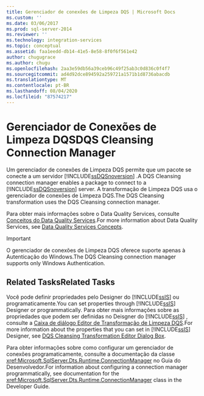 ```yaml
---
title: Gerenciador de conexões de Limpeza DQS | Microsoft Docs
ms.custom: ''
ms.date: 03/06/2017
ms.prod: sql-server-2014
ms.reviewer: ''
ms.technology: integration-services
ms.topic: conceptual
ms.assetid: faa1eedd-db14-41e5-8e58-8f0f6f561e42
author: chugugrace
ms.author: chugu
ms.openlocfilehash: 2aa3e59db56a39ceb96c49f25ab3c0d836c0f4f7
ms.sourcegitcommit: ad4d92dce894592a259721a1571b1d8736abacdb
ms.translationtype: MT
ms.contentlocale: pt-BR
ms.lasthandoff: 08/04/2020
ms.locfileid: "87574217"
---
```

# <a name="dqs-cleansing-connection-manager"></a><span data-ttu-id="c11cc-102">Gerenciador de Conexões de Limpeza DQS</span><span class="sxs-lookup"><span data-stu-id="c11cc-102">DQS Cleansing Connection Manager</span></span>
  <span data-ttu-id="c11cc-103">Um gerenciador de conexões de Limpeza DQS permite que um pacote se conecte a um servidor [!INCLUDE[ssDQSnoversion](../../includes/ssdqsnoversion-md.md)] .</span><span class="sxs-lookup"><span data-stu-id="c11cc-103">A DQS Cleansing connection manager enables a package to connect to a [!INCLUDE[ssDQSnoversion](../../includes/ssdqsnoversion-md.md)] server.</span></span> <span data-ttu-id="c11cc-104">A transformação de Limpeza DQS usa o gerenciador de conexões de Limpeza DQS.</span><span class="sxs-lookup"><span data-stu-id="c11cc-104">The DQS Cleansing transformation uses the DQS Cleansing connection manager.</span></span>  
  
 <span data-ttu-id="c11cc-105">Para obter mais informações sobre o Data Quality Services, consulte [Conceitos do Data Quality Services](../../data-quality-services/data-quality-services-concepts.md).</span><span class="sxs-lookup"><span data-stu-id="c11cc-105">For more information about Data Quality Services, see [Data Quality Services Concepts](../../data-quality-services/data-quality-services-concepts.md).</span></span>  
  
> [!IMPORTANT]  
>  <span data-ttu-id="c11cc-106">O gerenciador de conexões de Limpeza DQS oferece suporte apenas à Autenticação do Windows.</span><span class="sxs-lookup"><span data-stu-id="c11cc-106">The DQS Cleansing connection manager supports only Windows Authentication.</span></span>  
  
## <a name="related-tasks"></a><span data-ttu-id="c11cc-107">Related Tasks</span><span class="sxs-lookup"><span data-stu-id="c11cc-107">Related Tasks</span></span>  
 <span data-ttu-id="c11cc-108">Você pode definir propriedades pelo Designer do [!INCLUDE[ssIS](../../includes/ssis-md.md)] ou programaticamente.</span><span class="sxs-lookup"><span data-stu-id="c11cc-108">You can set properties through [!INCLUDE[ssIS](../../includes/ssis-md.md)] Designer or programmatically.</span></span> <span data-ttu-id="c11cc-109">Para obter mais informações sobre as propriedades que podem ser definidas no Deisgner do [!INCLUDE[ssIS](../../includes/ssis-md.md)] , consulte a [Caixa de diálogo Editor de Transformação de Limpeza DQS](../dqs-cleansing-transformation-editor-dialog-box.md).</span><span class="sxs-lookup"><span data-stu-id="c11cc-109">For more information about the properties that you can set in [!INCLUDE[ssIS](../../includes/ssis-md.md)] Designer, see [DQS Cleansing Transformation Editor Dialog Box](../dqs-cleansing-transformation-editor-dialog-box.md).</span></span>  
  
 <span data-ttu-id="c11cc-110">Para obter informações sobre como configurar um gerenciador de conexões programaticamente, consulte a documentação da classe <xref:Microsoft.SqlServer.Dts.Runtime.ConnectionManager> no Guia do Desenvolvedor.</span><span class="sxs-lookup"><span data-stu-id="c11cc-110">For information about configuring a connection manager programmatically, see documentation for the <xref:Microsoft.SqlServer.Dts.Runtime.ConnectionManager> class in the Developer Guide.</span></span>  
  
  
